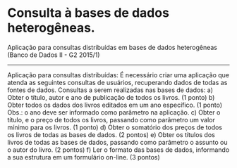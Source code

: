 # Consulta à bases de dados heterogêneas.
Aplicação para consultas distribuídas em bases de dados heterogêneas 
(Banco de Dados II - G2 2015/1)
____________________________________________________________________________

Aplicação para consultas distribuídas:
É necessário criar uma aplicação que atenda as seguintes consultas de usuários, recuperando dados de
todas as fontes de dados.
Consultas a serem realizadas nas bases de dados:
a) Obter o título, autor e ano de publicação de todos os livros. (1 ponto)
b) Obter todos os dados dos livros editados em um ano específico. (1 ponto)
Obs.: o ano deve ser informado como parâmetro na aplicação.
c) Obter o título, e o preço de todos os livros, passando como parâmetro um valor mínimo para os livros. (1
ponto)
d) Obter o somatório dos preços de todos os livros de todas as bases de dados. (2 pontos)
e) Obter os títulos dos livros de todas as bases de dados, passando como parâmetro o assunto ou o autor
do livro. (2 pontos)
f) Ler o formato das bases de dados, informando a sua estrutura em um formulário on-line. (3 pontos)
